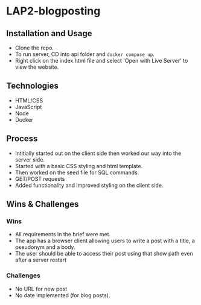 # LAP2-blogposting

## Installation and Usage

* Clone the repo.
* To run server, CD into api folder and `docker compose up`.
* Right click on the index.html file and select 'Open with Live Server' to view the website.


## Technologies

* HTML/CSS
* JavaScript
* Node 
* Docker


## Process
* Intitially started out on the client side then worked our way into the server side.
* Started with a basic CSS styling and html template.
* Then worked on the seed file for SQL commands.
* GET/POST requests
* Added functionality and improved styling on the client side.


## Wins & Challenges
### Wins
* All requirements in the brief were met.
* The app has a browser client allowing users to write a post with a title, a pseudonym and a body.
* The user should be able to access their post using that show path even after a server restart


### Challenges
* No URL for new post
* No date implemented (for blog posts). 

